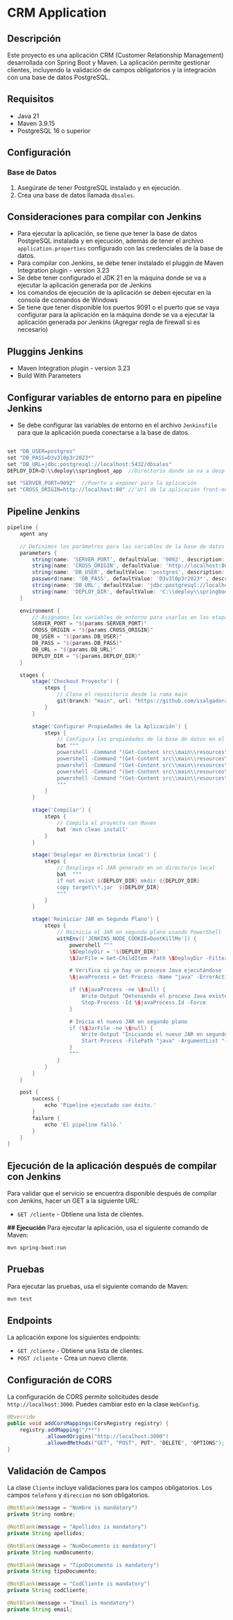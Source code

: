 # CRM Application

## Descripción
Este proyecto es una aplicación CRM (Customer Relationship Management) desarrollada con Spring Boot y Maven. La aplicación permite gestionar clientes, incluyendo la validación de campos obligatorios y la integración con una base de datos PostgreSQL.

## Requisitos
- Java 21 
- Maven 3.9.15
- PostgreSQL 16 o superior



## Configuración
### Base de Datos
1. Asegúrate de tener PostgreSQL instalado y en ejecución.
2. Crea una base de datos llamada `dbsales`.


## Consideraciones para compilar con Jenkins
* Para ejecutar la aplicación, se tiene que tener la base de datos PostgreSQL instalada y en ejecución, además de tener el archivo `application.properties` configurado con las credenciales de la base de datos.
* Para compilar con Jenkins, se debe tener instalado el pluggin de Maven Integration plugin - version 3.23
* Se debe tener configurado el JDK 21 en la máquina donde se va a ejecutar la aplicación generada por de Jenkins
* los comandos de ejecución de la aplicación se deben ejecutar en la consola de comandos de Windows
* Se tiene que tener disponible los puertos 9091 o el puerto que se vaya configurar para la aplicación en la máquina donde se va a ejecutar la aplicación generada por Jenkins (Agregar regla de firewall si es necesario)


## Pluggins Jenkins
- Maven Integration plugin - version 3.23
- Build With Parameters

## Configurar variables de entorno para en pipeline Jenkins
* Se debe configurar las variables de entorno en el archivo `Jenkinsfile` para que la aplicación pueda conectarse a la base de datos.
```groovy

set "DB_USER=postgres"
set "DB_PASS=D3v3l0p3r2023*"
set "DB_URL=jdbc:postgresql://localhost:5432/dbsales"
DEPLOY_DIR=D:\\deploy\\springboot_app  //Directorio donde se va a desplegar la aplicación

set "SERVER_PORT=9092"  //Puerto a exponer para la aplicación
set "CROSS_ORIGIN=http://localhost:80" //'Url de la aplicación front-end
```

## Pipeline Jenkins

```groovy
pipeline {
    agent any

    // Definimos los parámetros para las variables de la base de datos
    parameters {
        string(name: 'SERVER_PORT', defaultValue: '9092', description: 'Puerto a exponer para la aplicación')
        string(name: 'CROSS_ORIGIN', defaultValue: 'http://localhost:80', description: 'Url de la aplicación front-end')
        string(name: 'DB_USER', defaultValue: 'postgres', description: 'Usuario de la base de datos')
        password(name: 'DB_PASS', defaultValue: 'D3v3l0p3r2023*', description: 'Contraseña de la base de datos')
        string(name: 'DB_URL', defaultValue: 'jdbc:postgresql://localhost:5432/dbsales', description: 'URL de la base de datos')
        string(name: 'DEPLOY_DIR', defaultValue: 'C:\\deploy\\springboot_app', description: 'Directorio de despliegue')
    }

    environment {
        // Asignamos las variables de entorno para usarlas en las etapas
        SERVER_PORT = "${params.SERVER_PORT}"
        CROSS_ORIGIN = "${params.CROSS_ORIGIN}"
        DB_USER = "${params.DB_USER}"
        DB_PASS = "${params.DB_PASS}"
        DB_URL = "${params.DB_URL}"
        DEPLOY_DIR = "${params.DEPLOY_DIR}"
    }

    stages {
        stage('Checkout Proyecto') {
            steps {
                // Clona el repositorio desde la rama main
                git(branch: "main", url: "https://github.com/isalgadoralf/appcrm.git")
            }
        }

        stage('Configurar Propiedades de la Aplicación') {
            steps {
                // Configura las propiedades de la base de datos en el archivo application.properties
                bat """
                powershell -Command "(Get-Content src\\main\\resources\\application.properties) -replace 'server.port=.*', 'server.port=${SERVER_PORT}' | Set-Content src\\main\\resources\\application.properties"
                powershell -Command "(Get-Content src\\main\\resources\\application.properties) -replace 'cors.allowed-origin=.*', 'cors.allowed-origin=${CROSS_ORIGIN}' | Set-Content src\\main\\resources\\application.properties"
                powershell -Command "(Get-Content src\\main\\resources\\application.properties) -replace 'spring.datasource.username=.*', 'spring.datasource.username=${DB_USER}' | Set-Content src\\main\\resources\\application.properties"
                powershell -Command "(Get-Content src\\main\\resources\\application.properties) -replace 'spring.datasource.password=.*', 'spring.datasource.password=${DB_PASS}' | Set-Content src\\main\\resources\\application.properties"
                powershell -Command "(Get-Content src\\main\\resources\\application.properties) -replace 'spring.datasource.url=.*', 'spring.datasource.url=${DB_URL}' | Set-Content src\\main\\resources\\application.properties"
                """
            }
        }

        stage('Compilar') {
            steps {
                // Compila el proyecto con Maven
                bat 'mvn clean install'
            }
        }

        stage('Desplegar en Directorio Local') {
            steps {
                // Despliega el JAR generado en un directorio local
                bat  """
                if not exist ${DEPLOY_DIR} mkdir ${DEPLOY_DIR}
                copy target\\*.jar  ${DEPLOY_DIR}
                """
            }
        }

        stage('Reiniciar JAR en Segundo Plano') {
            steps {
                // Reinicia el JAR en segundo plano usando PowerShell
                withEnv(['JENKINS_NODE_COOKIE=DontKillMe']) {
                    powershell """
                    \$DeployDir = '${DEPLOY_DIR}'
                    \$JarFile = Get-ChildItem -Path \$DeployDir -Filter *.jar | Select-Object -First 1

                    # Verifica si ya hay un proceso Java ejecutándose
                    \$javaProcess = Get-Process -Name "java" -ErrorAction SilentlyContinue | Where-Object { \$_.Path -like "\$DeployDir*" }

                    if (\$javaProcess -ne \$null) {
                        Write-Output "Deteniendo el proceso Java existente..."
                        Stop-Process -Id \$javaProcess.Id -Force
                    }

                    # Inicia el nuevo JAR en segundo plano
                    if (\$JarFile -ne \$null) {
                        Write-Output "Iniciando el nuevo JAR en segundo plano..."
                        Start-Process -FilePath "java" -ArgumentList "-jar \$(\$JarFile.FullName)" -WindowStyle Hidden
                    }
                    """
                }
            }
        }
    }

    post {
        success {
            echo 'Pipeline ejecutado con éxito.'
        }
        failure {
            echo 'El pipeline falló.'
        }
    }
}

```

## Ejecución de la aplicación después de compilar con Jenkins
Para validar que el servicio se encuentra disponible después de compilar con Jenkins, hacer un GET a la siguiente URL:
- `GET /cliente` - Obtiene una lista de clientes.


**## Ejecución**
Para ejecutar la aplicación, usa el siguiente comando de Maven:

```sh
mvn spring-boot:run
```

## Pruebas
Para ejecutar las pruebas, usa el siguiente comando de Maven:

```sh
mvn test
```

## Endpoints
La aplicación expone los siguientes endpoints:

- `GET /cliente` - Obtiene una lista de clientes.
- `POST /cliente` - Crea un nuevo cliente.



## Configuración de CORS
La configuración de CORS permite solicitudes desde `http://localhost:3000`. Puedes cambiar esto en la clase `WebConfig`.

```java
@Override
public void addCorsMappings(CorsRegistry registry) {
    registry.addMapping("/**")
            .allowedOrigins("http://localhost:3000")
            .allowedMethods("GET", "POST", PUT", "DELETE", "OPTIONS");
}
```

## Validación de Campos
La clase `Cliente` incluye validaciones para los campos obligatorios. Los campos `telefono` y `direccion` no son obligatorios.

```java
@NotBlank(message = "Nombre is mandatory")
private String nombre;

@NotBlank(message = "Apellidos is mandatory")
private String apellidos;

@NotBlank(message = "NumDocumento is mandatory")
private String numDocumento;

@NotBlank(message = "TipoDocumento is mandatory")
private String tipoDocumento;

@NotBlank(message = "CodCliente is mandatory")
private String codCliente;

@NotBlank(message = "Email is mandatory")
private String email;
```
